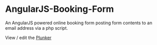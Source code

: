 # AngularJS-Booking-Form
An AngularJS powered online booking form posting form contents to an email address via a php script.

View / edit the <a href="http://plnkr.co/edit/adrj2x?p=preview" title="Plunker">Plunker</a>
